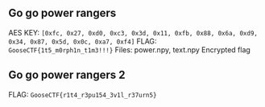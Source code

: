 
## Go go power rangers
AES KEY: `[0xfc, 0x27, 0xd0, 0xc3, 0x3d, 0x11, 0xfb, 0x88, 0x6a, 0xd9, 0x34, 0x87, 0x5d, 0x0c, 0xa7, 0xf4]`
FLAG: `GooseCTF{1t5_m0rph1n_t1m3!!!}`
Files: power.npy, text.npy
Encrypted flag












## Go go power rangers 2
FLAG: `GooseCTF{r1t4_r3pu154_3v1l_r37urn5}`



